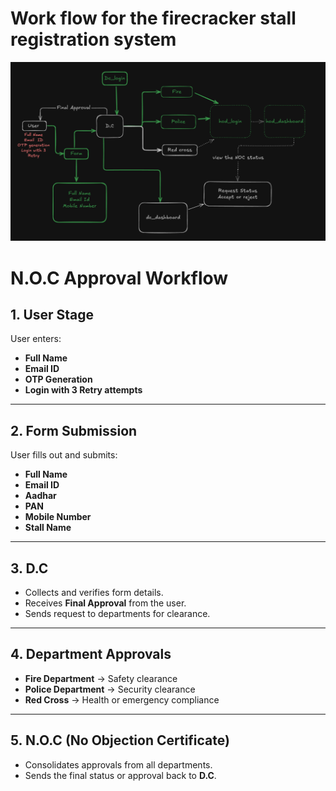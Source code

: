 # Work flow for the firecracker stall registration system 
![alt text](week1.png)

# N.O.C Approval Workflow

## 1. User Stage
User enters:
- **Full Name**
- **Email ID**
- **OTP Generation**
- **Login with 3 Retry attempts**

---

## 2. Form Submission
User fills out and submits:
- **Full Name**
- **Email ID**
- **Aadhar**
- **PAN**
- **Mobile Number**
- **Stall Name**

---

## 3. D.C
- Collects and verifies form details.  
- Receives **Final Approval** from the user.  
- Sends request to departments for clearance.

---

## 4. Department Approvals
-  **Fire Department** → Safety clearance  
- **Police Department** → Security clearance  
- **Red Cross** → Health or emergency compliance  

---

## 5. N.O.C (No Objection Certificate)
- Consolidates approvals from all departments.  
- Sends the final status or approval back to **D.C**.




